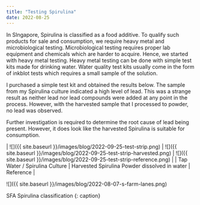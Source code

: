 ```yaml
---
title: "Testing Spirulina"
date: 2022-08-25
---
```


In SIngapore, Spirulina is classified as a food additive. To qualify such products for sale and consumption, we require heavy metal and microbiological testing. Microbiological testing requires proper lab equipment and chemicals which are harder to acquire. Hence, we started with heavy metal testing. Heavy metal testing can be done with simple test kits made for drinking water. Water quality test kits usually come in the form of inkblot tests which requires a small sample of the solution.

I purchased a simple test kit and obtained the results below. The sample from my Spirulina culture indicated a high level of lead. This was a strange result as neither lead nor lead compounds were added at any point in the process. However, with the harvested sample that I processed to powder, no lead was observed.

Further investigation is required to determine the root cause of lead being present. However, it does look like the harvested Spirulina is suitable for consumption.

| ![]({{ site.baseurl }}/images/blog/2022-09-25-test-strip.png) | ![]({{ site.baseurl }}/images/blog/2022-09-25-test-strip-harvested.png) | ![]({{ site.baseurl }}/images/blog/2022-09-25-test-strip-reference.png) |
| Tap Water / Spirulina Culture | Harvested Spirulina Powder dissolved in water | Reference |

![]({{ site.baseurl }}/images/blog/2022-08-07-s-farm-lanes.png)

SFA Spirulina classification
{: caption}
